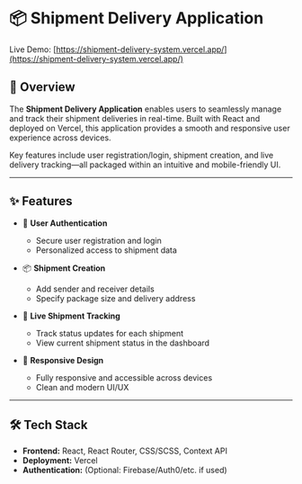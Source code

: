 # 📦 Shipment Delivery Application

Live Demo: [https://shipment-delivery-system.vercel.app/](https://shipment-delivery-system.vercel.app/)

## 🚀 Overview

The **Shipment Delivery Application** enables users to seamlessly manage and track their shipment deliveries in real-time. Built with React and deployed on Vercel, this application provides a smooth and responsive user experience across devices.

Key features include user registration/login, shipment creation, and live delivery tracking—all packaged within an intuitive and mobile-friendly UI.

---

## ✨ Features

- 🔐 **User Authentication**
  - Secure user registration and login
  - Personalized access to shipment data

- 📦 **Shipment Creation**
  - Add sender and receiver details
  - Specify package size and delivery address

- 🚚 **Live Shipment Tracking**
  - Track status updates for each shipment
  - View current shipment status in the dashboard

- 📱 **Responsive Design**
  - Fully responsive and accessible across devices
  - Clean and modern UI/UX

---

## 🛠️ Tech Stack

- **Frontend:** React, React Router, CSS/SCSS, Context API
- **Deployment:** Vercel
- **Authentication:** (Optional: Firebase/Auth0/etc. if used)



